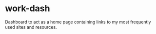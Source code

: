 # work-dash
Dashboard to act as a home page containing links to my most frequently used sites and resources.
